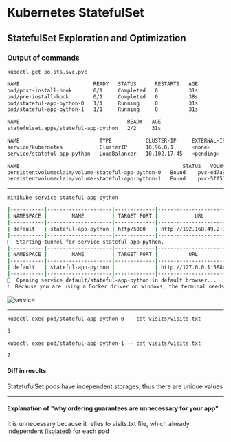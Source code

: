 # Kubernetes StatefulSet

## StatefulSet Exploration and Optimization

### Output of commands

`kubectl get po,sts,svc,pvc`

```bash
NAME                        READY   STATUS      RESTARTS   AGE
pod/post-install-hook       0/1     Completed   0          31s
pod/pre-install-hook        0/1     Completed   0          38s
pod/stateful-app-python-0   1/1     Running     0          31s
pod/stateful-app-python-1   1/1     Running     0          31s

NAME                                   READY   AGE
statefulset.apps/stateful-app-python   2/2     31s

NAME                          TYPE           CLUSTER-IP     EXTERNAL-IP   PORT(S)          AGE
service/kubernetes            ClusterIP      10.96.0.1      <none>        443/TCP          28d
service/stateful-app-python   LoadBalancer   10.102.17.45   <pending>     5000:31742/TCP   31s

NAME                                                     STATUS   VOLUME                                     CAPACITY   ACCESS MODES   STORAGECLASS   AGE
persistentvolumeclaim/volume-stateful-app-python-0   Bound    pvc-ed7a9100-ed53-4232-9daa-edc9911477bb   1Gi        RWO            standard       31s
persistentvolumeclaim/volume-stateful-app-python-1   Bound    pvc-5ff572ec-2695-4dd8-9cd8-b0a494949f4f   1Gi        RWO            standard       31s
```

---

`minikube service stateful-app-python`

```bash
|-----------|---------------------|-------------|---------------------------|
| NAMESPACE |        NAME         | TARGET PORT |            URL            |
|-----------|---------------------|-------------|---------------------------|
| default   | stateful-app-python | http/5000   | http://192.168.49.2:31742 |
|-----------|---------------------|-------------|---------------------------|
🏃  Starting tunnel for service stateful-app-python.
|-----------|---------------------|-------------|------------------------|
| NAMESPACE |        NAME         | TARGET PORT |          URL           |
|-----------|---------------------|-------------|------------------------|
| default   | stateful-app-python |             | http://127.0.0.1:58841 |
|-----------|---------------------|-------------|------------------------|
🎉  Opening service default/stateful-app-python in default browser...
❗  Because you are using a Docker driver on windows, the terminal needs to be open to run it.
```

![service](./assets/service.jpg)

---

`kubectl exec pod/stateful-app-python-0 -- cat visits/visits.txt`
```bash
3
```
`kubectl exec pod/stateful-app-python-1 -- cat visits/visits.txt`
```bash
7
```

#### Diff in results 

StatetufulSet pods have independent storages, thus there are unique values

--- 

#### Explanation of "why ordering guarantees are unnecessary for your app"

It is unnecessary because it relies to visits.txt file, which already independent (isolated) for each pod
